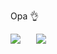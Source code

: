 Opa 👌

<div style="display: flex; flex-direction: row; align-content: center; justify-content; align-items: center; gap: 25px" align="center">
  
  <img src="https://github-readme-stats.vercel.app/api?username=Vinicin1101&show_icons=true&theme=slateorange&icon_color=fcd554&title_color=fea524&border_color=fea524&count_private=true#gh-dark-mode-only">
  
  <img src="https://spotify-recently-played-readme.vercel.app/api?user=31trgxuzmpr7xzwzqr2xgjyuiype&unique={true}&count=1">
</div>



<!---
Vinicin1101/Vinicin1101 is a ✨ special ✨ repository because its `README.md` (this file) appears on your GitHub profile.
You can click the Preview link to take a look at your changes.
--->
